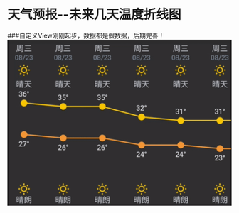 # 天气预报--未来几天温度折线图
###自定义View刚刚起步，数据都是假数据，后期完善！
![chart_gif](https://github.com/pangyu646182805/android6.0/blob/master/weathertest/aa.gif)
